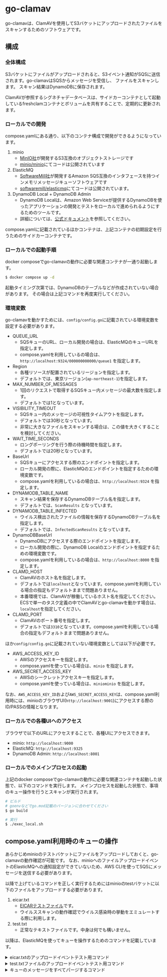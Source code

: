 # go-clamav

go-clamavは、ClamAVを使用してS3バケットにアップロードされたファイルをスキャンするためのソフトウェアです。


## 構成

### 全体構成

S3バケットにファイルがアップロードされると、S3イベント通知がSQSに送信されます。go-clamavはSQSからメッセージを受信し、 ファイルをスキャンします。
スキャン結果はDynamoDBに保存されます。

ClamAVが参照するシグネチャデータベースは、サイドカーコンテナとして起動しているfreshclamコンテナとボリュームを共有することで、定期的に更新されます。


### ローカルでの開発

compose.yamlにある通り、以下のコンテナ構成で開発ができるようになっています。

1. minio
    + [MinIO社](https://min.io/)が開発するS3互換のオブジェクトストレージです
    + [minio/minio](https://github.com/minio/minio)にてコードは公開されています
2. ElasticMQ
    + [SoftwareMill社](https://softwaremill.com/)が開発するAmazon SQS互換のインタフェースを持つインメモリメッセージキューソフトウェアです
    + [softwaremill/elasticmq](https://github.com/softwaremill/elasticmq)にてコードは公開されています。
3. DynamoDB Local + DynamoDB Admin
    + DynamoDB Localは、Amazon Web Serviceが提供するDynamoDBを使ったアプリケーションの開発とテストをローカルで進められるようにするためのツールです。
    + 詳細については、[公式ドキュメント](https://docs.aws.amazon.com/amazondynamodb/latest/developerguide/DynamoDBLocal.html)を参照してください。

compose.yamlに記載されているほかコンテナは、上記コンテナの初期設定を行うためのサイドカーコンテナです。

### ローカルでの起動手順

docker composeでgo-clamavの動作に必要な関連コンテナが一通り起動します。

```bash
$ docker compose up -d
```

起動タイミング次第では、DynamoDBのテーブルなどが作成されていない場合があります。
その場合は上記コマンドを再度実行してください。

### 環境変数

go-clamavを動かすためには、`config/config.go`に記載されている環境変数を設定する必要があります。

+ QUEUE_URL
  + SQSキューのURL、ローカル開発の場合は、ElasticMQのキューURLを指定します。
  + compose.yamlを利用しているの場合は、`http://localhost:9324/000000000000/queue1` を指定します。
+ Region
  + 各種リソースが配置されているリージョンを指定します。
  + デフォルトでは、東京リージョン(`ap-northeast-1`)を指定します。
+ MAX_NUMBER_OF_MESSAGES
  + 1回のリクエストで取得するSQSキュー内メッセージの最大数を指定します。
  + デフォルトでは1となっています。
+ VISIBILITY_TIMEOUT
  + SQSキュー内のメッセージの可視性タイムアウトを指定します。
  + デフォルトでは30秒となっています。
  + 非常に大きなファイルをスキャンする場合は、この値を大きくすることを検討してください。
+ WAIT_TIME_SECONDS
  + ロングポーリングを行う際の待機時間を指定します。
  + デフォルトでは20秒となっています。
+ BaseUrl
  + SQSキューにアクセスする際のエンドポイントを指定します。
  + ローカル開発の際に、ElasticMQのエンドポイントを指定するための環境変数です。
  + compose.yamlを利用しているの場合は、`http://localhost:9324` を指定します。
+ DYNAMODB_TABLE_NAME
  + スキャン結果を保存するDynamoDBテーブル名を指定します。
  + デフォルトでは、`ScanResults` となっています。 
+ DYNAMODB_TABLE_INFECTED
  + ウイルス検出されたファイルの情報を保存するDynamoDBテーブル名を指定します。
  + デフォルトでは、`InfectedScanResults` となっています。
+ DynamoDBBaseUrl
  + DynamoDBにアクセスする際のエンドポイントを指定します。
  + ローカル開発の際に、DynamoDB Localのエンドポイントを指定するための環境変数です。
  + compose.yamlを利用しているの場合は、`http://localhost:8000` を指定します。
+ CLAMD_HOST
  + ClamAVのホスト名を指定します。
  + デフォルトでは`localhost`となっています。compose.yamlを利用している場合の指定もデフォルトままで問題ありません。
  + 本番環境では、ClamAVが稼働しているホスト名を指定してください。ECSで単一のタスク定義の中でClamAVとgo-clamavを動かす場合は、`localhost`を指定してください。
+ CLAMD_PORT
  + ClamAVのポート番号を指定します。
  + デフォルトでは`3310`となっています。compose.yamlを利用している場合の指定もデフォルトままで問題ありません。

ほか`config/config.go`に記載されていない環境変数としては以下が必要です。

+ AWS_ACCESS_KEY_ID
  + AWSのアクセスキーを指定します。
  + compose.yamlを使っている場合は、`minio` を指定します。
+ AWS_SECRET_ACCESS_KEY
  + AWSのシークレットアクセスキーを指定します。 
  + compose.yamlを使っている場合は、`miniominio` を指定します。

なお、`AWS_ACCESS_KEY_ID`および`AWS_SECRET_ACCESS_KEY`は、compose.yaml利用時には、minioのブラウザUI(`http://localhost:9001`)にアクセスする際のID/PASSの情報となります。

### ローカルでの各種UIへのアクセス
ブラウザで以下のURLにアクセスすることで、各種UIにアクセスできます。
- minio: `http://localhost:9000`
- ElasticMQ: `http://localhost:9325`
- DynamoDB Admin: `http://localhost:8001`

### ローカルでのメインプロセスの起動
上記のdocker composeでgo-clamavの動作に必要な関連コンテナを起動した状態で、以下のコマンドを実行します。
メインプロセスを起動した状態で、事項のキュー操作を行うとスキャンが実行されます。

```bash
# ビルド
# goenvなどでgo.mod記載のバージョンに合わせてください
$ go build

# 実行
$ ./exec_local.sh
```

## compose.yaml利用時のキューの操作

あらかじめminioのテストバケットにファイルをアップロードしておくと、go-clamavの動作確認が可能です。
なお、minioへのファイルアップロードイベントのElasticMQへの通知設定ができていないため、AWS CLIを使ってSQSにメッセージを送信する必要があります。

以降で上げているコマンドを正しく実行するためにはminioのtestバケットに以下のファイルをアップロードする必要があります。

1. eicar.txt
    + [EICARテストファイル](https://ja.wikipedia.org/wiki/EICAR%E3%83%86%E3%82%B9%E3%83%88%E3%83%95%E3%82%A1%E3%82%A4%E3%83%AB)です。
    + ウイルススキャンの動作確認でウイルス感染時の挙動をエミュレートする際に利用します。
2. test.txt
    + 正常なテキストファイルです。中身は何でも構いません。

以降は、ElasticMQを使ってキューを操作するためのコマンドを記載しています。

<details>
  <summary>eicar.txtのアップロードイベントテスト用コマンド</summary>


```
aws sqs send-message --queue-url http://localhost:9324/000000000000/queue1 \
 --endpoint-url http://localhost:9324 \
 --message-body '{"Records": [{
      "eventVersion": "2.1",
      "eventSource": "aws:s3",
      "awsRegion": "ap-northeast-1",
      "eventTime": "2022-08-07T14:33:59.870Z",
      "eventName": "ObjectCreated:Put",
      "userIdentity": {
        "principalId": "AWS:AIDAVMRY2N7OKTN33RYNV"
      },
      "requestParameters": {
        "sourceIPAddress": "60.95.0.122"
      },
      "responseElements": {
        "x-amz-request-id": "Q73VJ1CPJ64CKJQ0",
        "x-amz-id-2": "jqP4VGy4ubSEOvB+XRCdTjWUJEuCkkWRyiRlxdKCNqjP8cTjRUg0JGhDYsW9RprSsQPqdnlOviWD11mpmynwSJzlRyzzT8rgCka5XEnLzq8="
      },
      "s3": {
        "s3SchemaVersion": "1.0",
        "configurationId": "SQS-Event",
        "bucket": {
          "name": "test",
          "ownerIdentity": {
            "principalId": "A2B5KBXGR14B9R"
          },
          "arn": "arn:aws:s3:::20220807-sqs-test"
        },
        "object": {
          "key": "eicar.txt",
          "size": 9846,
          "eTag": "ad1cdeed43375dca5b5e892be0968525",
          "sequencer": "0062EFCD57CFFC5419"
        }
      }
    }]}'
```
</details>

<details>
    <summary>test.txtファイルのアップロードイベントテスト用コマンド</summary>

```
aws sqs send-message --queue-url http://localhost:9324/000000000000/queue1 \
 --endpoint-url http://localhost:9324 \
 --message-body '{"Records": [{
      "eventVersion": "2.1",
      "eventSource": "aws:s3",
      "awsRegion": "ap-northeast-1",
      "eventTime": "2022-08-07T14:33:59.870Z",
      "eventName": "ObjectCreated:Put",
      "userIdentity": {
        "principalId": "AWS:AIDAVMRY2N7OKTN33RYNV"
      },
      "requestParameters": {
        "sourceIPAddress": "60.95.0.122"
      },
      "responseElements": {
        "x-amz-request-id": "Q73VJ1CPJ64CKJQ0",
        "x-amz-id-2": "jqP4VGy4ubSEOvB+XRCdTjWUJEuCkkWRyiRlxdKCNqjP8cTjRUg0JGhDYsW9RprSsQPqdnlOviWD11mpmynwSJzlRyzzT8rgCka5XEnLzq8="
      },
      "s3": {
        "s3SchemaVersion": "1.0",
        "configurationId": "SQS-Event",
        "bucket": {
          "name": "test",
          "ownerIdentity": {
            "principalId": "A2B5KBXGR14B9R"
          },
          "arn": "arn:aws:s3:::test"
        },
        "object": {
          "key": "test.txt",
          "size": 9846,
          "eTag": "ad1cdeed43375dca5b5e892be0968525",
          "sequencer": "0062EFCD57CFFC5419"
        }
      }
    }]}'
```

</details>


<details>
    <summary>キューのメッセージをすべてパージするコマンド</summary>

```
aws sqs purge-queue \
    --queue-url http://localhost:9324/000000000000/queue1 \
    --endpoint-url http://localhost:9324
```
</details>